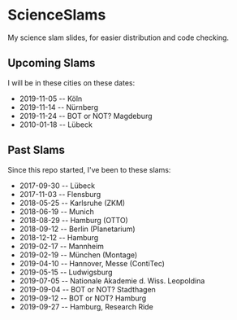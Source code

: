 # ScienceSlams
My science slam slides, for easier distribution and code checking.

## Upcoming Slams

I will be in these cities on these dates:

- 2019-11-05 -- Köln
- 2019-11-14 -- Nürnberg
- 2019-11-24 -- BOT or NOT? Magdeburg
- 2010-01-18 -- Lübeck

## Past Slams

Since this repo started, I've been to these slams:

- 2017-09-30 -- Lübeck
- 2017-11-03 -- Flensburg
- 2018-05-25 -- Karlsruhe (ZKM)
- 2018-06-19 -- Munich
- 2018-08-29 -- Hamburg (OTTO)
- 2018-09-12 -- Berlin (Planetarium)
- 2018-12-12 -- Hamburg
- 2019-02-17 -- Mannheim
- 2019-02-19 -- München (Montage)
- 2019-04-10 -- Hannover, Messe (ContiTec)
- 2019-05-15 -- Ludwigsburg
- 2019-07-05 -- Nationale Akademie d. Wiss. Leopoldina
- 2019-09-04 -- BOT or NOT? Stadthagen
- 2019-09-12 -- BOT or NOT? Hamburg
- 2019-09-27 -- Hamburg, Research Ride
